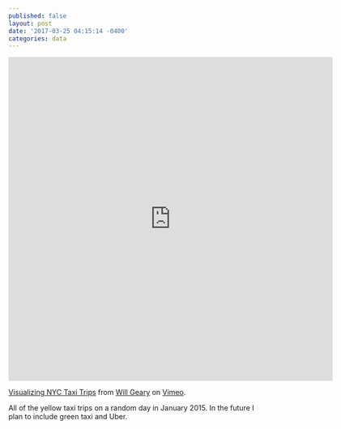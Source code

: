 ```yaml
---
published: false
layout: post
date: '2017-03-25 04:15:14 -0400'
categories: data
---
```

<iframe src="https://player.vimeo.com/video/210066950?title=0&portrait=0" width="640" height="640" frameborder="0" webkitallowfullscreen mozallowfullscreen allowfullscreen></iframe>
<p><a href="https://vimeo.com/210066950">Visualizing NYC Taxi Trips</a> from <a href="https://vimeo.com/user16097886">Will Geary</a> on <a href="https://vimeo.com">Vimeo</a>.</p>

All of the yellow taxi trips on a random day in January 2015. In the future I plan to include green taxi and Uber.